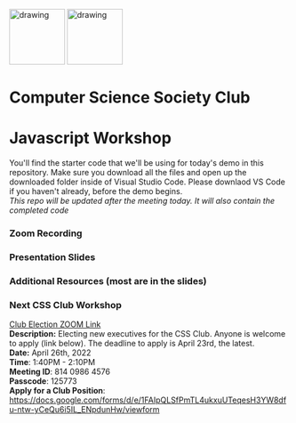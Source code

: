 <img src="https://i.imgur.com/JybZuXd.png" alt="drawing" width="100"/> <img src="https://i.imgur.com/Bzkqs5I.png" alt="drawing" width="100"/>


# Computer Science Society Club
<!-- <a href="https://ibb.co/Rpm6Cr3"><img src="https://i.ibb.co/8Dpxjvr/CSS-Tech-Interview-Prep.png" alt="CSS-Tech-Interview-Prep" border="0" style="width: 200px; height: 250px"></a><br /><a target='_blank' href='https://imgbb.com/'></a><br /> -->

# Javascript Workshop
<p>You'll find the starter code that we'll be using for today's demo in this repository. Make sure you download all the files and open up the downloaded folder inside of Visual Studio Code. Please downlaod VS Code if you haven't already, before the demo begins. <br>
<i> This repo will be updated after the meeting today. It will also contain the completed code </i>

### Zoom Recording
<!-- [Dropbox](https://www.dropbox.com/s/a5yjutyb7pf8lf6/CSS_Tech_Prep.mp4?dl=0) -->

### Presentation Slides
<!-- [Technical Interview Prep](https://docs.google.com/presentation/d/1j5UsQTd63BJpnBejDXwZln_pUWCV04ewPMKWkdUIAdo/edit?usp=sharing) -->

### Additional Resources (most are in the slides)
<!-- - [LeetCode](https://leetcode.com/) -->
<!-- - [Best Youtuber to Understand Data Structures using Python](https://www.youtube.com/c/NeetCode) -->

### Next CSS Club Workshop
[Club Election ZOOM Link](https://jjay-cuny.zoom.us/meeting/register/tZUpd-CgqD8vHdIYOd56RnjbfUyYoJ54qLUq) <br>
<b>Description:</b> Electing new executives for the CSS Club. Anyone is welcome to apply (link below). The deadline to apply is April 23rd, the latest. <br>
<b>Date:</b> April 26th, 2022 <br>
<b>Time</b>: 1:40PM - 2:10PM <br>
<b>Meeting ID</b>: 814 0986 4576 <br>
<b>Passcode</b>: 125773 <br>
<b>Apply for a Club Position</b>: https://docs.google.com/forms/d/e/1FAIpQLSfPmTL4ukxuUTeqesH3YW8dfu-ntw-yCeQu6i5IL_ENpdunHw/viewform
